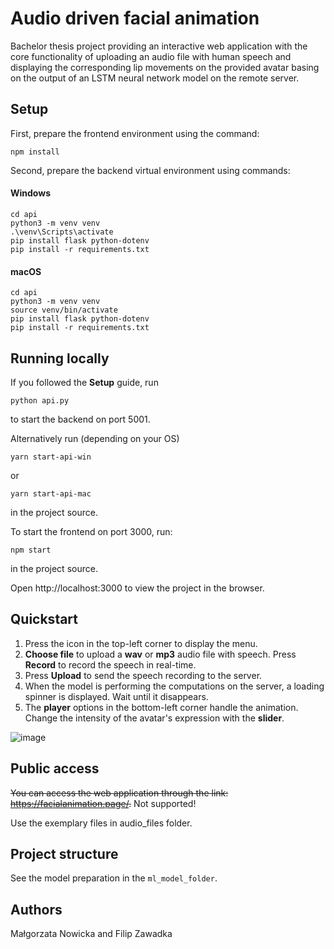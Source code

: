 # Audio driven facial animation

Bachelor thesis project providing an interactive web application with the core functionality of uploading an audio file with human speech and displaying the corresponding lip movements on the provided avatar basing on the output of an LSTM neural network model on the remote server.

## Setup

First, prepare the frontend environment using the command:

```
npm install
```

Second, prepare the backend virtual environment using commands:

#### Windows

```
cd api
python3 -m venv venv
.\venv\Scripts\activate
pip install flask python-dotenv
pip install -r requirements.txt
```

#### macOS

```
cd api
python3 -m venv venv
source venv/bin/activate
pip install flask python-dotenv
pip install -r requirements.txt
```

## Running locally

If you followed the **Setup** guide, run

```
python api.py
```

to start the backend on port 5001.

Alternatively run (depending on your OS)

```
yarn start-api-win
```

or

```
yarn start-api-mac
```

in the project source.

To start the frontend on port 3000, run:

```
npm start
```

in the project source.

Open http://localhost:3000 to view the project in the browser.

## Quickstart

1. Press the icon in the top-left corner to display the menu.
2. <b>Choose file</b> to upload a <b>wav</b> or <b>mp3</b> audio file with speech. Press <b>Record</b> to record the speech in real-time.
3. Press <b>Upload</b> to send the speech recording to the server.
4. When the model is performing the computations on the server, a loading spinner is displayed. Wait until it disappears.
5. The <b>player</b> options in the bottom-left corner handle the animation. Change the intensity of the avatar's expression with the <b>slider</b>.

![image](https://user-images.githubusercontent.com/49707233/105201992-c91c2980-5b41-11eb-9c3f-6c266a8e274e.png)

## Public access

~~You can access the web application through the link: https://facialanimation.page/.~~ Not supported!

<!-- Contact one of the contributors of the project to gain the valid credentials.  -->

Use the exemplary files in audio_files folder.

## Project structure

See the model preparation in the `ml_model_folder`.

## Authors

Małgorzata Nowicka and Filip Zawadka
